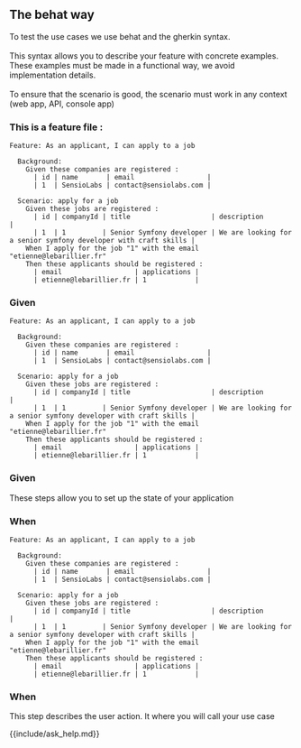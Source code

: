 <!--s-->
## The behat way

<!--v-->
To test the use cases we use behat and the gherkin syntax. 
<br><br>
This syntax allows you to describe your feature with concrete examples. 
These examples must be made in a functional way, we avoid implementation details. 
<br><br>
To ensure that the scenario is good, the scenario must work in any context (web app, API, console app)

<!--v-->
### This is a feature file : 
```gherkin
Feature: As an applicant, I can apply to a job

  Background:
    Given these companies are registered :
      | id | name       | email                  |
      | 1  | SensioLabs | contact@sensiolabs.com |

  Scenario: apply for a job
    Given these jobs are registered :
      | id | companyId | title                    | description                                                     |
      | 1  | 1         | Senior Symfony developer | We are looking for a senior symfony developer with craft skills |
    When I apply for the job "1" with the email "etienne@lebarillier.fr"
    Then these applicants should be registered :
      | email                  | applications |
      | etienne@lebarillier.fr | 1            |

```

<!--v-->

### Given

```gherkin [4-6, 9-11]
Feature: As an applicant, I can apply to a job

  Background:
    Given these companies are registered :
      | id | name       | email                  |
      | 1  | SensioLabs | contact@sensiolabs.com |

  Scenario: apply for a job
    Given these jobs are registered :
      | id | companyId | title                    | description                                                     |
      | 1  | 1         | Senior Symfony developer | We are looking for a senior symfony developer with craft skills |
    When I apply for the job "1" with the email "etienne@lebarillier.fr"
    Then these applicants should be registered :
      | email                  | applications |
      | etienne@lebarillier.fr | 1            |

```

<!--v-->

### Given

These steps allow you to set up the state of your application 
<!--v-->
### When 

```gherkin [12]
Feature: As an applicant, I can apply to a job

  Background:
    Given these companies are registered :
      | id | name       | email                  |
      | 1  | SensioLabs | contact@sensiolabs.com |

  Scenario: apply for a job
    Given these jobs are registered :
      | id | companyId | title                    | description                                                     |
      | 1  | 1         | Senior Symfony developer | We are looking for a senior symfony developer with craft skills |
    When I apply for the job "1" with the email "etienne@lebarillier.fr"
    Then these applicants should be registered :
      | email                  | applications |
      | etienne@lebarillier.fr | 1            |

```

<!--v-->

### When 

This step describes the user action. It where you will call your use case 


{{include/ask_help.md}}
